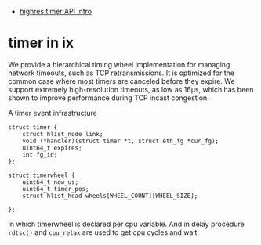 - [highres timer API intro](https://lwn.net/Articles/167897/)
# timer in ix
We provide a hierarchical timing wheel implementation for managing network timeouts, such as TCP retransmissions. It is optimized for the common case where most timers are canceled before they expire.  We support extremely high-resolution timeouts, as low as 16μs, which has been shown to improve performance during TCP incast congestion.

A timer event infrastructure
```
struct timer {
	struct hlist_node link;
	void (*handler)(struct timer *t, struct eth_fg *cur_fg);
	uint64_t expires;
	int fg_id;
};

struct timerwheel {
	uint64_t now_us;
	uint64_t timer_pos;
	struct hlist_head wheels[WHEEL_COUNT][WHEEL_SIZE];

};
```
In which timerwheel is declared per cpu variable.
And in delay procedure `rdtsc()` and `cpu_relax` are used to get cpu cycles and wait.